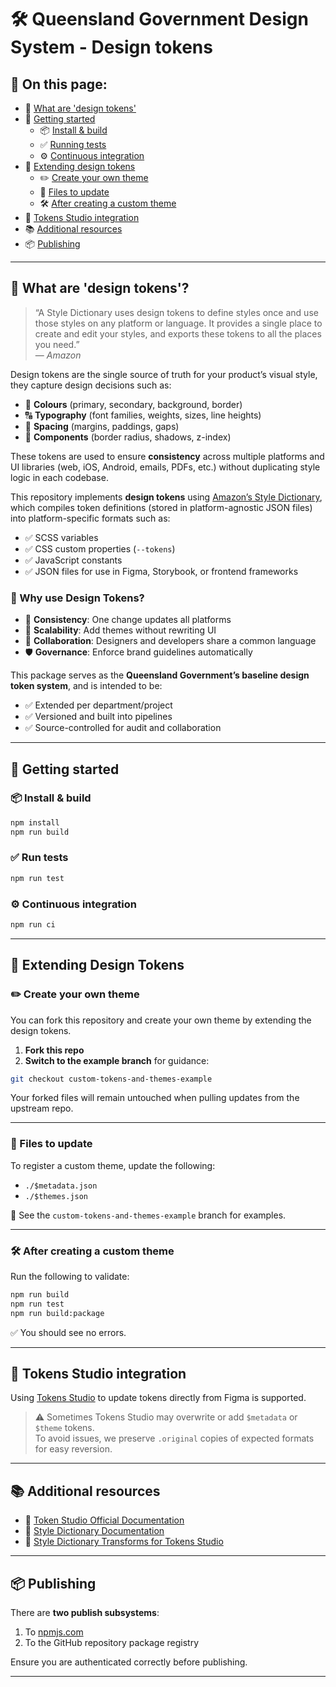 # 🛠️ Queensland Government Design System - Design tokens

## 📖 On this page:
- 🎨 [What are 'design tokens'](#what-are-design-tokens)
- 🚀 [Getting started](#getting-started)
  - 📦 [Install & build](#install--build)
  - ✅ [Running tests](#run-tests)
  - ⚙️ [Continuous integration](#continuous-integration)
- 🧩 [Extending design tokens](#extending-design-tokens)
  - ✏️ [Create your own theme](#create-your-own-theme)
  - 📁 [Files to update](#files-to-update)
  - 🛠️ [After creating a custom theme](#after-creating-a-custom-theme)
- 🔄 [Tokens Studio integration](#tokens-studio-integration)
- 📚 [Additional resources](#additional-resources)
- 📦 [Publishing](#publishing)

---

<a id="what-are-design-tokens"></a>
## 🎨 What are 'design tokens'?

> “A Style Dictionary uses design tokens to define styles once and use those styles on any platform or language. It provides a single place to create and edit your styles, and exports these tokens to all the places you need.”  
> — *Amazon*

Design tokens are the single source of truth for your product’s visual style, they capture design decisions such as:

- 🎨 **Colours** (primary, secondary, background, border)
- 🔠 **Typography** (font families, weights, sizes, line heights)
- 📐 **Spacing** (margins, paddings, gaps)
- 🧱 **Components** (border radius, shadows, z-index)

These tokens are used to ensure **consistency** across multiple platforms and UI libraries (web, iOS, Android, emails, PDFs, etc.) without duplicating style logic in each codebase.

This repository implements **design tokens** using [Amazon’s Style Dictionary](https://github.com/amzn/style-dictionary), which compiles token definitions (stored in platform-agnostic JSON files) into platform-specific formats such as:

- ✅ SCSS variables
- ✅ CSS custom properties (`--tokens`)
- ✅ JavaScript constants
- ✅ JSON files for use in Figma, Storybook, or frontend frameworks

### 🧠 Why use Design Tokens?

- 🔁 **Consistency**: One change updates all platforms
- 🧩 **Scalability**: Add themes without rewriting UI
- 🤝 **Collaboration**: Designers and developers share a common language
- 🛡️ **Governance**: Enforce brand guidelines automatically

This package serves as the **Queensland Government’s baseline design token system**, and is intended to be:

- ✅ Extended per department/project
- ✅ Versioned and built into pipelines
- ✅ Source-controlled for audit and collaboration

---

<a id="getting-started"></a>
## 🚀 Getting started

<a id="install--build"></a>
### 📦 Install & build

```bash
npm install
npm run build
```

<a id="run-tests"></a>
### ✅ Run tests

```bash
npm run test
```

<a id="continuous-integration"></a>
### ⚙️ Continuous integration

```bash
npm run ci
```

---

<a id="extending-design-tokens"></a>
## 🧩 Extending Design Tokens

<a id="create-your-own-theme"></a>
### ✏️ Create your own theme

You can fork this repository and create your own theme by extending the design tokens.

1. **Fork this repo**
2. **Switch to the example branch** for guidance:

```bash
git checkout custom-tokens-and-themes-example
```

Your forked files will remain untouched when pulling updates from the upstream repo.

---

<a id="files-to-update"></a>
### 📁 Files to update

To register a custom theme, update the following:

- `./$metadata.json`
- `./$themes.json`

📌 See the `custom-tokens-and-themes-example` branch for examples.

---

<a id="after-creating-a-custom-theme"></a>
### 🛠️ After creating a custom theme

Run the following to validate:

```bash
npm run build
npm run test
npm run build:package
```

✅ You should see no errors.

---

<a id="tokens-studio-integration"></a>
## 🔄 Tokens Studio integration

Using [Tokens Studio](https://docs.tokens.studio) to update tokens directly from Figma is supported.

> ⚠️ Sometimes Tokens Studio may overwrite or add `$metadata` or `$theme` tokens.  
> To avoid issues, we preserve `.original` copies of expected formats for easy reversion.

---

<a id="additional-resources"></a>
## 📚 Additional resources
- 📘 [Token Studio Official Documentation](https://docs.tokens.studio)
- 📘 [Style Dictionary Documentation](https://github.com/amzn/style-dictionary)
- 🔧 [Style Dictionary Transforms for Tokens Studio](https://github.com/tokens-studio/sd-transforms)

---

<a id="publishing"></a>
## 📦 Publishing

There are **two publish subsystems**:
1. To [npmjs.com](https://www.npmjs.com/)
2. To the GitHub repository package registry

Ensure you are authenticated correctly before publishing.

---
